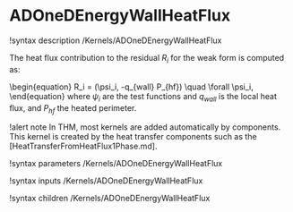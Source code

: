 # ADOneDEnergyWallHeatFlux

!syntax description /Kernels/ADOneDEnergyWallHeatFlux

The heat flux contribution to the residual $R_i$ for the weak form is computed as:

\begin{equation}
R_i = (\psi_i, -q_{wall} P_{hf}) \quad \forall \psi_i,
\end{equation}
where $\psi_i$ are the test functions and $q_{wall}$ is the local heat flux, and $P_{hf}$ the
heated perimeter.

!alert note
In THM, most kernels are added automatically by components. This kernel is created by the
heat transfer components such as the [HeatTransferFromHeatFlux1Phase.md].

!syntax parameters /Kernels/ADOneDEnergyWallHeatFlux

!syntax inputs /Kernels/ADOneDEnergyWallHeatFlux

!syntax children /Kernels/ADOneDEnergyWallHeatFlux
